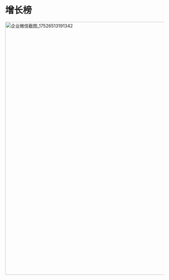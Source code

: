 # 增长榜

<img width="567" height="805" alt="企业微信截图_17526513191342" src="https://github.com/user-attachments/assets/e59f184d-d479-4ac1-8608-d6ab2377d72b" />
